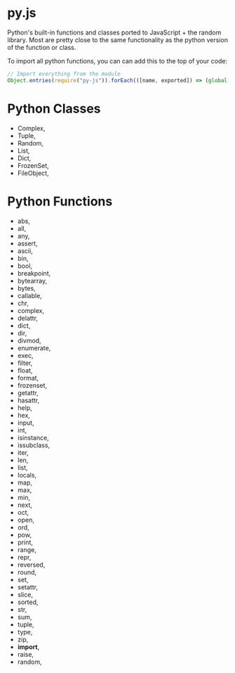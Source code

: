 # py.js
Python's built-in functions and classes ported to JavaScript + the random library. Most are pretty close to the same functionality as the python version of the function or class.

To import all python functions, you can can add this to the top of your code:
```js
// Import everything from the module
Object.entries(require("py-js")).forEach(([name, exported]) => (global[name] = exported));
```

# Python Classes
  - Complex,
  - Tuple,
  - Random,
  - List,
  - Dict,
  - FrozenSet,
  - FileObject,
  
# Python Functions
  - abs,
  - all,
  - any,
  - assert,
  - ascii,
  - bin,
  - bool,
  - breakpoint,
  - bytearray,
  - bytes,
  - callable,
  - chr,
  - complex,
  - delattr,
  - dict,
  - dir,
  - divmod,
  - enumerate,
  - exec,
  - filter,
  - float,
  - format,
  - frozenset,
  - getattr,
  - hasattr,
  - help,
  - hex,
  - input,
  - int,
  - isinstance,
  - issubclass,
  - iter,
  - len,
  - list,
  - locals,
  - map,
  - max,
  - min,
  - next,
  - oct,
  - open,
  - ord,
  - pow,
  - print,
  - range,
  - repr,
  - reversed,
  - round,
  - set,
  - setattr,
  - slice,
  - sorted,
  - str,
  - sum,
  - tuple,
  - type,
  - zip,
  - __import__,
  - raise,
  - random,
